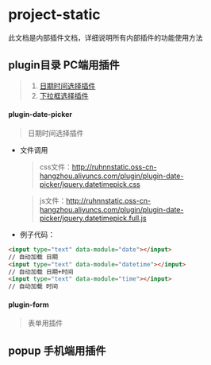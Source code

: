 # project-static
此文档是内部插件文档，详细说明所有内部插件的功能使用方法



## plugin目录 PC端用插件
>   1.  [日期时间选择插件](#plugin-date-picker)
>   1.  [下拉框选择插件](#plugin-date-picker)


#### plugin-date-picker
>   日期时间选择插件

* 文件调用
   > css文件：http://ruhnnstatic.oss-cn-hangzhou.aliyuncs.com/plugin/plugin-date-picker/jquery.datetimepick.css

   > js文件：http://ruhnnstatic.oss-cn-hangzhou.aliyuncs.com/plugin/plugin-date-picker/jquery.datetimepick.full.js
 
* 例子代码：
```html
<input type="text" data-module="date"></input>
// 自动加载 日期        
<input type="text" data-module="datetime"></input>
// 自动加载 日期+时间
<input type="text" data-module="time"></input>
// 自动加载 时间
```
#### plugin-form
>   表单用插件




## popup 手机端用插件